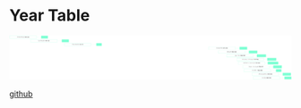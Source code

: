 # Year Table #

![Year Table](year_table.png)

[github](https://github.com/otahi/otahi.github.io/year_table/)

